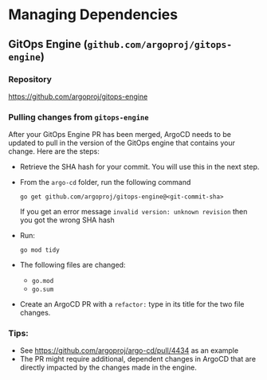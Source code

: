 # Managing Dependencies

## GitOps Engine (`github.com/argoproj/gitops-engine`)

### Repository

https://github.com/argoproj/gitops-engine

### Pulling changes from `gitops-engine` 

After your GitOps Engine PR has been merged, ArgoCD needs to be updated to pull in the version of the GitOps engine that contains your change.  Here are the steps:

* Retrieve the SHA hash for your commit. You will use this in the next step.
* From the `argo-cd` folder, run the following command

    `go get github.com/argoproj/gitops-engine@<git-commit-sha>`

    If you get an error message `invalid version: unknown revision` then you got the wrong SHA hash

* Run:

    `go mod tidy`

* The following files are changed:

    - `go.mod`
    - `go.sum`

* Create an ArgoCD PR with a `refactor:` type in its title for the two file changes.

### Tips:
* See https://github.com/argoproj/argo-cd/pull/4434 as an example
* The PR might require additional, dependent changes in ArgoCD that are directly impacted by the changes made in the engine.  
